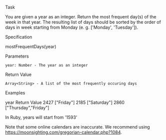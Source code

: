 Task

You are given a year as an integer. Return the most frequent day(s) of the week in that year. The resulting list of days should be sorted by the order of days in week starting from Monday (e. g. ['Monday', 'Tuesday']).

Specification

mostFrequentDays(year)

Parameters

    year: Number - The year as an integer

Return Value

    Array<String> - A list of the most frequently occuring days

Examples

year 	Return Value
2427 	["Friday"]
2185 	["Saturday"]
2860 	["Thursday","Friday"]

In Ruby, years will start from '1593'

Note that some online calendars are inaccurate. We recommend using https://moonsighting.com/gregorian-calendar.php?1084.
